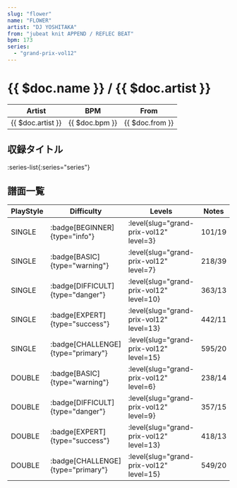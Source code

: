```yaml
---
slug: "flower"
name: "FLOWER"
artist: "DJ YOSHITAKA"
from: "jubeat knit APPEND / REFLEC BEAT"
bpm: 173
series:
  - "grand-prix-vol12"
---
```


# {{ $doc.name }} / {{ $doc.artist }}

|Artist|BPM|From|
|------|---|----|
|{{ $doc.artist }}|{{ $doc.bpm }}|{{ $doc.from }}|

## 収録タイトル

:series-list{:series="series"}

## 譜面一覧

|PlayStyle|Difficulty|Levels|Notes|Movie|
|---------|----------|------|-----|-----|
|SINGLE| :badge[BEGINNER]{type="info"}|<div class="field is-grouped is-grouped-multiline"> :level{slug="grand-prix-vol12" level=3}</div>|101/19||
|SINGLE| :badge[BASIC]{type="warning"}|<div class="field is-grouped is-grouped-multiline"> :level{slug="grand-prix-vol12" level=7}</div>|218/39||
|SINGLE| :badge[DIFFICULT]{type="danger"}|<div class="field is-grouped is-grouped-multiline"> :level{slug="grand-prix-vol12" level=10}</div>|363/13||
|SINGLE| :badge[EXPERT]{type="success"}|<div class="field is-grouped is-grouped-multiline"> :level{slug="grand-prix-vol12" level=13}</div>|442/11||
|SINGLE| :badge[CHALLENGE]{type="primary"}|<div class="field is-grouped is-grouped-multiline"> :level{slug="grand-prix-vol12" level=15}</div>|595/20||
|DOUBLE| :badge[BASIC]{type="warning"}|<div class="field is-grouped is-grouped-multiline"> :level{slug="grand-prix-vol12" level=6}</div>|238/14||
|DOUBLE| :badge[DIFFICULT]{type="danger"}|<div class="field is-grouped is-grouped-multiline"> :level{slug="grand-prix-vol12" level=9}</div>|357/15||
|DOUBLE| :badge[EXPERT]{type="success"}|<div class="field is-grouped is-grouped-multiline"> :level{slug="grand-prix-vol12" level=13}</div>|418/13||
|DOUBLE| :badge[CHALLENGE]{type="primary"}|<div class="field is-grouped is-grouped-multiline"> :level{slug="grand-prix-vol12" level=15}</div>|549/20||
